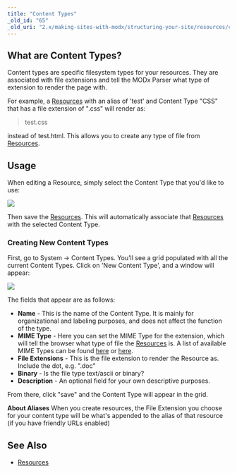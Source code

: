 ```yaml
---
title: "Content Types"
_old_id: "65"
_old_uri: "2.x/making-sites-with-modx/structuring-your-site/resources/content-types"
---
```


## What are Content Types?

Content types are specific filesystem types for your resources. They are associated with file extensions and tell the MODx Parser what type of extension to render the page with.

For example, a [Resources](building-sites/resources "Resources") with an alias of 'test' and Content Type "CSS" that has a file extension of ".css" will render as:

> test.css

instead of test.html. This allows you to create any type of file from [Resources](building-sites/resources "Resources").

## Usage

When editing a Resource, simply select the Content Type that you'd like to use:

![](/download/attachments/18678068/content-type1.png?version=1&modificationDate=1268852969000)

Then save the [Resources](building-sites/resources "Resources"). This will automatically associate that [Resources](building-sites/resources "Resources") with the selected Content Type.

### Creating New Content Types

First, go to System -> Content Types. You'll see a grid populated with all the current Content Types. Click on 'New Content Type', and a window will appear:

![](/download/attachments/18678068/content-type-new1.png?version=1&modificationDate=1268852967000)

The fields that appear are as follows:

- **Name** - This is the name of the Content Type. It is mainly for organizational and labeling purposes, and does not affect the function of the type.
- **MIME Type** - Here you can set the MIME Type for the extension, which will tell the browser what type of file the [Resources](building-sites/resources "Resources") is. A list of available MIME Types can be found [here](http://www.iana.org/assignments/media-types/) or [here](http://www.feedforall.com/mime-types.htm).
- **File Extensions** - This is the file extension to render the Resource as. Include the dot, e.g. ".doc"
- **Binary** - Is the file type text/ascii or binary?
- **Description** - An optional field for your own descriptive purposes.

From there, click "save" and the Content Type will appear in the grid.

**About Aliases**
When you create resources, the File Extension you choose for your content type will be what's appended to the alias of that resource (if you have friendly URLs enabled)

## See Also

- [Resources](building-sites/resources "Resources")